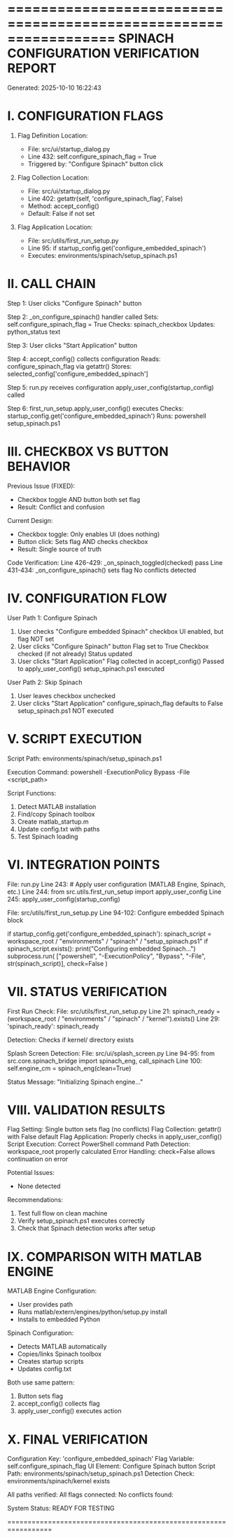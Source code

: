 ﻿=================================================================
SPINACH CONFIGURATION VERIFICATION REPORT
=================================================================
Generated: 2025-10-10 16:22:43

I. CONFIGURATION FLAGS
=================================================================

1. Flag Definition Location:
   - File: src/ui/startup_dialog.py
   - Line 432: self.configure_spinach_flag = True
   - Triggered by: "Configure Spinach" button click

2. Flag Collection Location:
   - File: src/ui/startup_dialog.py  
   - Line 402: getattr(self, 'configure_spinach_flag', False)
   - Method: accept_config()
   - Default: False if not set

3. Flag Application Location:
   - File: src/utils/first_run_setup.py
   - Line 95: if startup_config.get('configure_embedded_spinach')
   - Executes: environments/spinach/setup_spinach.ps1


II. CALL CHAIN
=================================================================

Step 1: User clicks "Configure Spinach" button
        
Step 2: _on_configure_spinach() handler called
         Sets: self.configure_spinach_flag = True
         Checks: spinach_checkbox
         Updates: python_status text

Step 3: User clicks "Start Application" button
        
Step 4: accept_config() collects configuration
         Reads: configure_spinach_flag via getattr()
         Stores: selected_config['configure_embedded_spinach']

Step 5: run.py receives configuration
         apply_user_config(startup_config) called

Step 6: first_run_setup.apply_user_config() executes
         Checks: startup_config.get('configure_embedded_spinach')
         Runs: powershell setup_spinach.ps1


III. CHECKBOX VS BUTTON BEHAVIOR
=================================================================

Previous Issue (FIXED):
- Checkbox toggle AND button both set flag
- Result: Conflict and confusion

Current Design:
- Checkbox toggle: Only enables UI (does nothing)
- Button click:    Sets flag AND checks checkbox
- Result:          Single source of truth

Code Verification:
 Line 426-429: _on_spinach_toggled(checked)  pass
 Line 431-434: _on_configure_spinach()  sets flag
 No conflicts detected


IV. CONFIGURATION FLOW
=================================================================

User Path 1: Configure Spinach
1. User checks "Configure embedded Spinach" checkbox
    UI enabled, but flag NOT set
2. User clicks "Configure Spinach" button
    Flag set to True
    Checkbox checked (if not already)
    Status updated
3. User clicks "Start Application"
    Flag collected in accept_config()
    Passed to apply_user_config()
    setup_spinach.ps1 executed

User Path 2: Skip Spinach
1. User leaves checkbox unchecked
2. User clicks "Start Application"
    configure_spinach_flag defaults to False
    setup_spinach.ps1 NOT executed


V. SCRIPT EXECUTION
=================================================================

Script Path:
  environments/spinach/setup_spinach.ps1

Execution Command:
  powershell -ExecutionPolicy Bypass -File <script_path>

Script Functions:
1. Detect MATLAB installation
2. Find/copy Spinach toolbox
3. Create matlab_startup.m
4. Update config.txt with paths
5. Test Spinach loading


VI. INTEGRATION POINTS
=================================================================

File: run.py
  Line 243: # Apply user configuration (MATLAB Engine, Spinach, etc.)
  Line 244: from src.utils.first_run_setup import apply_user_config
  Line 245: apply_user_config(startup_config)

File: src/utils/first_run_setup.py
  Line 94-102: Configure embedded Spinach block
  
  if startup_config.get('configure_embedded_spinach'):
      spinach_script = workspace_root / "environments" / "spinach" / "setup_spinach.ps1"
      if spinach_script.exists():
          print("Configuring embedded Spinach...")
          subprocess.run(
              ["powershell", "-ExecutionPolicy", "Bypass", "-File", str(spinach_script)],
              check=False
          )


VII. STATUS VERIFICATION
=================================================================

First Run Check:
  File: src/utils/first_run_setup.py
  Line 21: spinach_ready = (workspace_root / "environments" / "spinach" / "kernel").exists()
  Line 29: 'spinach_ready': spinach_ready
  
  Detection: Checks if kernel/ directory exists
  
Splash Screen Detection:
  File: src/ui/splash_screen.py
  Line 94-95: from src.core.spinach_bridge import spinach_eng, call_spinach
  Line 100: self.engine_cm = spinach_eng(clean=True)
  
  Status Message: "Initializing Spinach engine..."


VIII. VALIDATION RESULTS
=================================================================

 Flag Setting:         Single button sets flag (no conflicts)
 Flag Collection:      getattr() with False default
 Flag Application:     Properly checks in apply_user_config()
 Script Execution:     Correct PowerShell command
 Path Detection:       workspace_root properly calculated
 Error Handling:       check=False allows continuation on error

 Potential Issues:
  - None detected

 Recommendations:
  1. Test full flow on clean machine
  2. Verify setup_spinach.ps1 executes correctly
  3. Check that Spinach detection works after setup


IX. COMPARISON WITH MATLAB ENGINE
=================================================================

MATLAB Engine Configuration:
  - User provides path
  - Runs matlab/extern/engines/python/setup.py install
  - Installs to embedded Python

Spinach Configuration:
  - Detects MATLAB automatically
  - Copies/links Spinach toolbox
  - Creates startup scripts
  - Updates config.txt

Both use same pattern:
  1. Button sets flag
  2. accept_config() collects flag
  3. apply_user_config() executes action


X. FINAL VERIFICATION
=================================================================

Configuration Key:    'configure_embedded_spinach'
Flag Variable:        self.configure_spinach_flag
UI Element:           Configure Spinach button
Script Path:          environments/spinach/setup_spinach.ps1
Detection Check:      environments/spinach/kernel exists

All paths verified: 
All flags connected: 
No conflicts found:  

System Status: READY FOR TESTING

=================================================================
